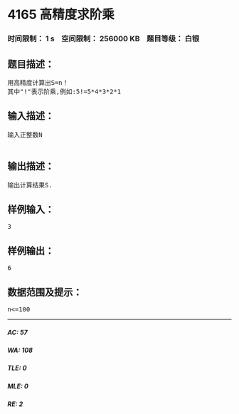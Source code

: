 # 4165 ​高精度求阶乘   
### 时间限制： 1 s&nbsp;&nbsp;&nbsp;&nbsp;空间限制： 256000 KB&nbsp;&nbsp;&nbsp;&nbsp;题目等级： 白银  
## 题目描述：  

<pre>
用高精度计算出S=n！  
其中"!"表示阶乘,例如:5!=5*4*3*2*1
</pre>
  
  
## 输入描述：  

<pre>
输入正整数N  

</pre>
  
  
## 输出描述：  

<pre>
输出计算结果S.
</pre>
  
  
## 样例输入：  

<pre>
3
</pre>
  
  
## 样例输出：  

<pre>
6
</pre>
  
  
## 数据范围及提示：  

<pre>
n<=100
</pre>
  
  
***  

##### AC: 57  
##### WA: 108  
##### TLE: 0  
##### MLE: 0  
##### RE: 2  
